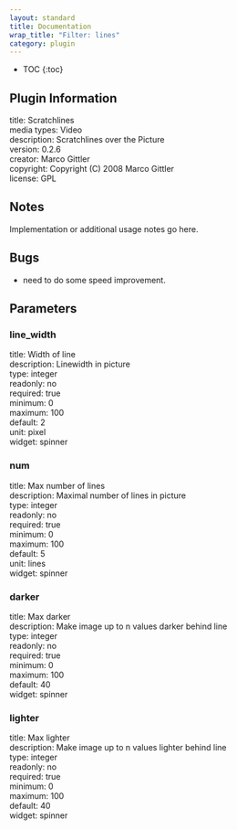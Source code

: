 ```yaml
---
layout: standard
title: Documentation
wrap_title: "Filter: lines"
category: plugin
---
```

* TOC
{:toc}

## Plugin Information

title: Scratchlines  
media types:
Video  
description: Scratchlines over the Picture  
version: 0.2.6  
creator: Marco Gittler  
copyright: Copyright (C) 2008 Marco Gittler  
license: GPL  

## Notes

Implementation or additional usage notes go here.

## Bugs

* need to do some speed improvement.


## Parameters

### line_width

title: Width of line    
description:
Linewidth in picture  
type: integer  
readonly: no  
required: true  
minimum: 0  
maximum: 100  
default: 2  
unit: pixel  
widget: spinner  

### num

title: Max number of lines    
description:
Maximal number of lines in picture  
type: integer  
readonly: no  
required: true  
minimum: 0  
maximum: 100  
default: 5  
unit: lines  
widget: spinner  

### darker

title: Max darker    
description:
Make image up to n values darker behind line  
type: integer  
readonly: no  
required: true  
minimum: 0  
maximum: 100  
default: 40  
widget: spinner  

### lighter

title: Max lighter    
description:
Make image up to n values lighter behind line  
type: integer  
readonly: no  
required: true  
minimum: 0  
maximum: 100  
default: 40  
widget: spinner  

